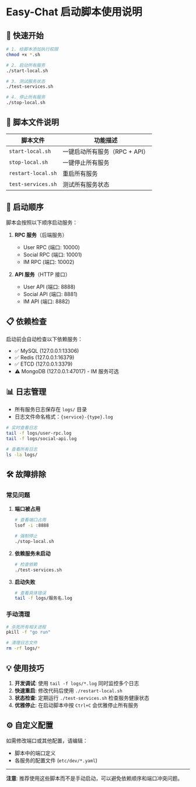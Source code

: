 # Easy-Chat 启动脚本使用说明

## 🚀 快速开始

```bash
# 1. 给脚本添加执行权限
chmod +x *.sh

# 2. 启动所有服务
./start-local.sh

# 3. 测试服务状态
./test-services.sh

# 4. 停止所有服务
./stop-local.sh
```

## 📁 脚本文件说明

| 脚本文件 | 功能描述 |
|---------|---------|
| `start-local.sh` | 一键启动所有服务（RPC + API） |
| `stop-local.sh` | 一键停止所有服务 |
| `restart-local.sh` | 重启所有服务 |
| `test-services.sh` | 测试所有服务状态 |

## 🔧 启动顺序

脚本会按照以下顺序启动服务：

1. **RPC 服务**（后端服务）
   - User RPC (端口: 10000)
   - Social RPC (端口: 10001)  
   - IM RPC (端口: 10002)

2. **API 服务**（HTTP 接口）
   - User API (端口: 8888)
   - Social API (端口: 8881)
   - IM API (端口: 8882)

## 📋 依赖检查

启动前会自动检查以下依赖服务：

- ✅ MySQL (127.0.0.1:13306)
- ✅ Redis (127.0.0.1:16379)  
- ✅ ETCD (127.0.0.1:3379)
- ⚠️ MongoDB (127.0.0.1:47017) - IM 服务可选

## 📊 日志管理

- 所有服务日志保存在 `logs/` 目录
- 日志文件命名格式：`{service}-{type}.log`

```bash
# 实时查看日志
tail -f logs/user-rpc.log
tail -f logs/social-api.log

# 查看所有日志
ls -la logs/
```

## 🛠️ 故障排除

### 常见问题

1. **端口被占用**
   ```bash
   # 查看端口占用
   lsof -i :8888
   
   # 强制停止
   ./stop-local.sh
   ```

2. **依赖服务未启动**
   ```bash
   # 检查依赖
   ./test-services.sh
   ```

3. **启动失败**
   ```bash
   # 查看具体错误
   tail -f logs/服务名.log
   ```

### 手动清理

```bash
# 杀死所有相关进程
pkill -f "go run"

# 清理日志文件
rm -rf logs/*
```

## 💡 使用技巧

1. **开发调试**: 使用 `tail -f logs/*.log` 同时监控多个日志
2. **快速重启**: 修改代码后使用 `./restart-local.sh`
3. **状态检查**: 定期运行 `./test-services.sh` 检查服务健康状态
4. **优雅停止**: 在启动脚本中按 `Ctrl+C` 会优雅停止所有服务

## ⚙️ 自定义配置

如需修改端口或其他配置，请编辑：
- 脚本中的端口定义
- 各服务的配置文件 (`etc/dev/*.yaml`)

---

**注意**: 推荐使用这些脚本而不是手动启动，可以避免依赖顺序和端口冲突问题。
